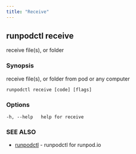 ```yaml
---
title: "Receive"
---
```


## runpodctl receive

receive file(s), or folder

### Synopsis

receive file(s), or folder from pod or any computer

```
runpodctl receive [code] [flags]
```

### Options

```
-h, --help   help for receive
```

### SEE ALSO

- [runpodctl](runpodctl.md) - runpodctl for runpod.io
